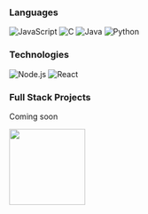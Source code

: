 <!-- [![](https://raw.githubusercontent.com/adamalston/adamalston/master/profile.gif)](https://www.adamalston.com/)-->

### Languages

![JavaScript](https://img.shields.io/badge/-JavaScript-000?&logo=JavaScript)
![C](https://img.shields.io/badge/-C-000?&logo=C)
![Java](https://img.shields.io/badge/-Java-000?&logo=Java&logoColor=007396)
![Python](https://img.shields.io/badge/-Python-000?&logo=Python)

### Technologies

![Node.js](https://img.shields.io/badge/-Node.js-000?&logo=node.js)
![React](https://img.shields.io/badge/-React-000?&logo=React)

### Full Stack Projects

<!-- [![](https://img.shields.io/badge/-🧬%20My%20Website-000)](https://github.com/adamalston/v2) -->
Coming soon

<a href="#">
<!-- <img height="137px" src="https://github-readme-stats.vercel.app/api?username=juliabadin&hide_title=true&hide=stars,prs,issues,contribs&hide_border=true&show_icons=true&include_all_commits=true&count_private=true&line_height=21&theme=jolly" /> -->
<img height="137px" src="https://github-readme-stats.vercel.app/api/top-langs/?username=juliabadin&hide_title=false&hide_border=true&layout=compact&langs_count=6&theme=jolly" /></a>
